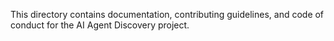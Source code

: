 This directory contains documentation, contributing guidelines, and code of conduct for the AI Agent Discovery project.
